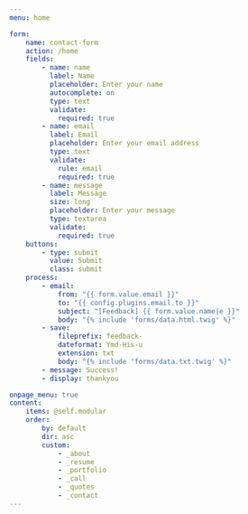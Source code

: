 ```yaml
---
menu: home

form:
    name: contact-form
    action: /home
    fields:
        - name: name
          label: Name
          placeholder: Enter your name
          autocomplete: on
          type: text
          validate:
            required: true
        - name: email
          label: Email
          placeholder: Enter your email address
          type: text
          validate:
            rule: email
            required: true
        - name: message
          label: Message
          size: long
          placeholder: Enter your message
          type: textarea
          validate:
            required: true
    buttons:
        - type: submit
          value: Submit
          class: submit
    process:
        - email:
            from: "{{ form.value.email }}"
            to: "{{ config.plugins.email.to }}"
            subject: "[Feedback] {{ form.value.name|e }}"
            body: "{% include 'forms/data.html.twig' %}"
        - save:
            fileprefix: feedback-
            dateformat: Ymd-His-u
            extension: txt
            body: "{% include 'forms/data.txt.twig' %}"
        - message: Success!
        - display: thankyou

onpage_menu: true
content:
    items: @self.modular
    order:
        by: default
        dir: asc
        custom:
            - _about
            - _resume
            - _portfolio
            - _call
            - _quotes
            - _contact
---
```

